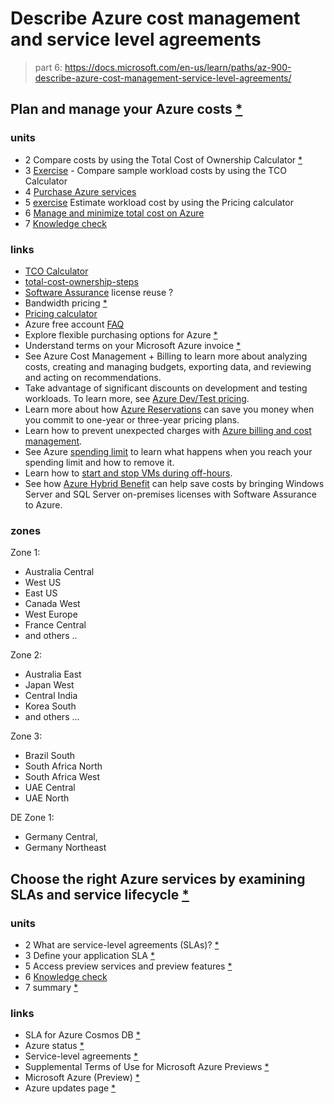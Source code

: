 # Describe Azure cost management and service level agreements

> part 6: https://docs.microsoft.com/en-us/learn/paths/az-900-describe-azure-cost-management-service-level-agreements/

## Plan and manage your Azure costs [*](https://docs.microsoft.com/en-us/learn/modules/plan-manage-azure-costs/)

### units

- 2 Compare costs by using the Total Cost of Ownership Calculator [*](https://docs.microsoft.com/en-us/learn/modules/plan-manage-azure-costs/2-compare-costs-tco-calculator)
- 3 [Exercise](https://docs.microsoft.com/en-us/learn/modules/plan-manage-azure-costs/3-compare-workload-costs-tco-calculator) - Compare sample workload costs by using the TCO Calculator
- 4 [Purchase Azure services](https://docs.microsoft.com/en-us/learn/modules/plan-manage-azure-costs/4-purchase-azure-services)
- 5 [exercise](https://docs.microsoft.com/en-us/learn/modules/plan-manage-azure-costs/5-estimate-workload-cost-pricing-calculator) Estimate workload cost by using the Pricing calculator
- 6 [Manage and minimize total cost on Azure](https://docs.microsoft.com/en-us/learn/modules/plan-manage-azure-costs/6-manage-minimize-total-cost)
- 7 [Knowledge check](617-kc.md) 

### links

- [TCO Calculator](https://azure.microsoft.com/pricing/tco/calculator)
- [total-cost-ownership-steps](https://docs.microsoft.com/en-us/learn/azure-fundamentals/plan-manage-azure-costs/media/2-total-cost-ownership-steps.png)
- [Software Assurance](https://www.microsoft.com/en-us/licensing/licensing-programs/software-assurance-default) license reuse ?
- Bandwidth pricing [*](https://azure.microsoft.com/en-us/pricing/details/bandwidth/)
- [Pricing calculator](https://azure.microsoft.com/en-us/pricing/calculator/)
- Azure free account [FAQ](https://azure.microsoft.com/en-us/free/free-account-faq/)
- Explore flexible purchasing options for Azure [*](https://azure.microsoft.com/en-us/pricing/purchase-options/)
- Understand terms on your Microsoft Azure invoice [*](https://docs.microsoft.com/en-us/azure/cost-management-billing/understand/understand-invoice)
- See Azure Cost Management + Billing to learn more about analyzing costs, creating and managing budgets, exporting data, and reviewing and acting on recommendations.
- Take advantage of significant discounts on development and testing workloads. To learn more, see [Azure Dev/Test pricing](https://azure.microsoft.com/pricing/dev-test/).
- Learn more about how [Azure Reservations](https://docs.microsoft.com/en-us/azure/billing/billing-save-compute-costs-reservations) can save you money when you commit to one-year or three-year pricing plans.
- Learn how to prevent unexpected charges with [Azure billing and cost management](https://docs.microsoft.com/en-us/azure/cost-management-billing/manage/getting-started).
- See Azure [spending limit](https://docs.microsoft.com/en-us/azure/billing/billing-spending-limit) to learn what happens when you reach your spending limit and how to remove it.
- Learn how to [start and stop VMs during off-hours](https://docs.microsoft.com/en-us/azure/automation/automation-solution-vm-management).
- See how [Azure Hybrid Benefit](https://azure.microsoft.com/pricing/hybrid-benefit/) can help save costs by bringing Windows Server and SQL Server on-premises licenses with Software Assurance to Azure.

### zones

Zone 1:
- Australia Central
- West US
- East US
- Canada West
- West Europe
- France Central
- and others ..

Zone 2:
- Australia East
- Japan West
- Central India
- Korea South
- and others ...
  
Zone 3:
- Brazil South
- South Africa North
- South Africa West
- UAE Central
- UAE North

DE Zone 1:
- Germany Central,
- Germany Northeast

## Choose the right Azure services by examining SLAs and service lifecycle [*](https://docs.microsoft.com/en-us/learn/modules/choose-azure-services-sla-lifecycle/)

### units

- 2 What are service-level agreements (SLAs)? [*](https://docs.microsoft.com/en-us/learn/modules/choose-azure-services-sla-lifecycle/2-what-are-service-level-agreements)
- 3 Define your application SLA [*](https://docs.microsoft.com/en-us/learn/modules/choose-azure-services-sla-lifecycle/3-define-application-sla)
- 5 Access preview services and preview features [*](https://docs.microsoft.com/en-us/learn/modules/choose-azure-services-sla-lifecycle/5-access-preview-services)
- 6 [Knowledge check](626-kc.md)
- 7 summary [*](https://docs.microsoft.com/en-us/learn/modules/choose-azure-services-sla-lifecycle/7-summary)

### links

- SLA for Azure Cosmos DB [*](https://azure.microsoft.com/en-us/support/legal/sla/cosmos-db/v1_4/)
- Azure status [*](https://status.azure.com/status)
- Service-level agreements [*](https://azure.microsoft.com/en-us/support/legal/sla/)
- Supplemental Terms of Use for Microsoft Azure Previews [*](https://azure.microsoft.com/en-us/support/legal/preview-supplemental-terms/)
- Microsoft Azure (Preview) [*](https://preview.portal.azure.com/)
- Azure updates page [*](https://azure.microsoft.com/updates)